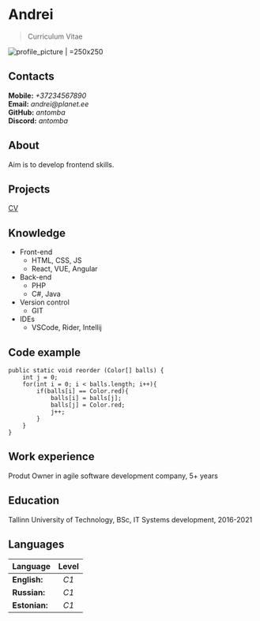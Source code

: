 # Andrei

> Curriculum Vitae

![profile_picture | =250x250](https://images.freeimages.com/images/large-previews/023/geek-avatar-1632962.jpg "Profile picture")

## Contacts

**Mobile:** _+37234567890_ \
**Email:** _andrei@planet.ee_ \
**GitHub:** _antomba_ \
**Discord:** _antomba_

## About

Aim is to develop frontend skills.

## Projects

[CV](https://github.com/antomba/rsschool-cv/blob/gh-pages/cv.md "CV")

## Knowledge

- Front-end
  - HTML, CSS, JS
  - React, VUE, Angular
- Back-end
  - PHP
  - C#, Java
- Version control
  - GIT
- IDEs
  - VSCode, Rider, Intellij

## Code example

```
public static void reorder (Color[] balls) {
    int j = 0;
    for(int i = 0; i < balls.length; i++){
        if(balls[i] == Color.red){
            balls[i] = balls[j];
            balls[j] = Color.red;
            j++;
        }
    }
}
```

## Work experience

Produt Owner in agile software development company, 5+ years

## Education

Tallinn University of Technology, BSc, IT Systems development, 2016-2021

## Languages

| Language      | Level |
| ------------- | :---: |
| **English:**  | _C1_  |
| **Russian:**  | _C1_  |
| **Estonian:** | _C1_  |
